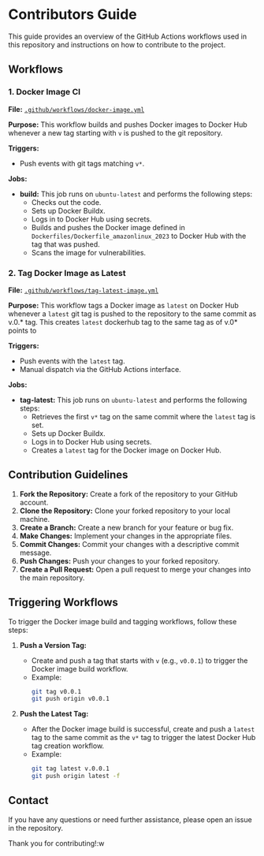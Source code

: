 # Contributors Guide

This guide provides an overview of the GitHub Actions workflows used in this repository and instructions on how to contribute to the project.

## Workflows

### 1. Docker Image CI

**File:** [`.github/workflows/docker-image.yml`](.github/workflows/docker-image.yml)

**Purpose:** This workflow builds and pushes Docker images to Docker Hub whenever a new tag starting with `v` is pushed to the git repository.

**Triggers:**
- Push events with git tags matching `v*`.

**Jobs:**
- **build:** This job runs on `ubuntu-latest` and performs the following steps:
  - Checks out the code.
  - Sets up Docker Buildx.
  - Logs in to Docker Hub using secrets.
  - Builds and pushes the Docker image defined in `Dockerfiles/Dockerfile_amazonlinux_2023` to Docker Hub with the tag that was pushed.
  - Scans the image for vulnerabilities.

### 2. Tag Docker Image as Latest

**File:** [`.github/workflows/tag-latest-image.yml`](.github/workflows/tag-latest-image.yml)

**Purpose:** This workflow tags a Docker image as `latest` on Docker Hub whenever a `latest` git tag is pushed to the repository to the same commit as v.0.* tag.
This creates `latest` dockerhub tag to the same tag as of v.0* points to

**Triggers:**
- Push events with the `latest` tag.
- Manual dispatch via the GitHub Actions interface.

**Jobs:**
- **tag-latest:** This job runs on `ubuntu-latest` and performs the following steps:
  - Retrieves the first `v*` tag on the same commit where the `latest` tag is set.
  - Sets up Docker Buildx.
  - Logs in to Docker Hub using secrets.
  - Creates a `latest` tag for the Docker image on Docker Hub.

## Contribution Guidelines

1. **Fork the Repository:** Create a fork of the repository to your GitHub account.
2. **Clone the Repository:** Clone your forked repository to your local machine.
3. **Create a Branch:** Create a new branch for your feature or bug fix.
4. **Make Changes:** Implement your changes in the appropriate files.
5. **Commit Changes:** Commit your changes with a descriptive commit message.
6. **Push Changes:** Push your changes to your forked repository.
7. **Create a Pull Request:** Open a pull request to merge your changes into the main repository.

## Triggering Workflows

To trigger the Docker image build and tagging workflows, follow these steps:

1. **Push a Version Tag:**
   - Create and push a tag that starts with `v` (e.g., `v0.0.1`) to trigger the Docker image build workflow.
   - Example:
     ```sh
     git tag v0.0.1
     git push origin v0.0.1
     ```

2. **Push the Latest Tag:**
   - After the Docker image build is successful, create and push a `latest` tag to the same commit as the `v*` tag to trigger the latest Docker Hub tag creation workflow.
   - Example:
     ```sh
     git tag latest v.0.0.1
     git push origin latest -f
     ```

## Contact

If you have any questions or need further assistance, please open an issue in the repository.

Thank you for contributing!:w
